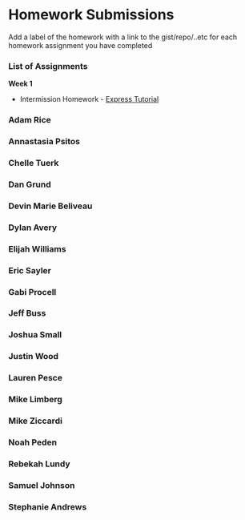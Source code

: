 # Homework Submissions

Add a label of the homework with a link to the gist/repo/..etc for each homework assignment you have completed

### List of Assignments

**Week 1**

* Intermission Homework - [Express Tutorial](https://www.tutorialspoint.com/nodejs/nodejs_express_framework.htm)

### Adam Rice

### Annastasia Psitos

### Chelle Tuerk

### Dan Grund

### Devin Marie Beliveau

### Dylan Avery

### Elijah Williams

### Eric Sayler

### Gabi Procell

### Jeff Buss

### Joshua Small

### Justin Wood

### Lauren Pesce

### Mike Limberg

### Mike Ziccardi

### Noah Peden

### Rebekah Lundy

### Samuel Johnson

### Stephanie Andrews
